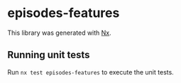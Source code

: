# episodes-features

This library was generated with [Nx](https://nx.dev).

## Running unit tests

Run `nx test episodes-features` to execute the unit tests.
